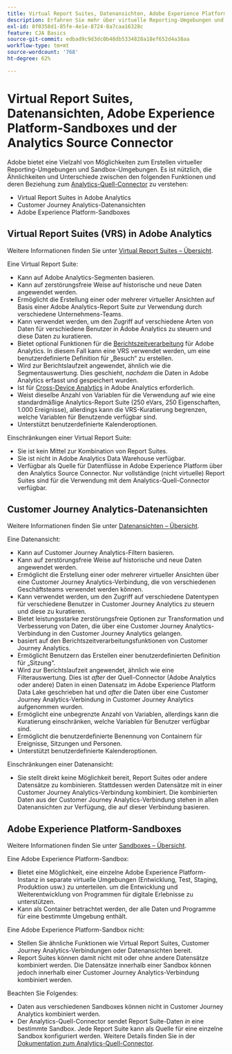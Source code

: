 ```yaml
---
title: Virtual Report Suites, Datenansichten, Adobe Experience Platform-Sandboxes und der Analytics Source Connector
description: Erfahren Sie mehr über virtuelle Reporting-Umgebungen und Sandbox-Umgebungen.
exl-id: 8f0358d1-85fe-4e1e-8724-8a7caa16328c
feature: CJA Basics
source-git-commit: edbad9c9d3dc0b48db5334828a18ef652d4a38aa
workflow-type: tm+mt
source-wordcount: '768'
ht-degree: 62%

---
```


# Virtual Report Suites, Datenansichten, Adobe Experience Platform-Sandboxes und der Analytics Source Connector

Adobe bietet eine Vielzahl von Möglichkeiten zum Erstellen virtueller Reporting-Umgebungen und Sandbox-Umgebungen. Es ist nützlich, die Ähnlichkeiten und Unterschiede zwischen den folgenden Funktionen und deren Beziehung zum [Analytics-Quell-Connector](https://experienceleague.adobe.com/docs/experience-platform/sources/ui-tutorials/create/adobe-applications/analytics.html?lang=de) zu verstehen:

* Virtual Report Suites in Adobe Analytics
* Customer Journey Analytics-Datenansichten
* Adobe Experience Platform-Sandboxes

## Virtual Report Suites (VRS) in Adobe Analytics

Weitere Informationen finden Sie unter [Virtual Report Suites – Übersicht](https://experienceleague.adobe.com/docs/analytics/components/virtual-report-suites/vrs-about.html?lang=de).

Eine Virtual Report Suite:

* Kann auf Adobe Analytics-Segmenten basieren.
* Kann auf zerstörungsfreie Weise auf historische und neue Daten angewendet werden.
* Ermöglicht die Erstellung einer oder mehrerer virtueller Ansichten auf Basis einer Adobe Analytics-Report Suite zur Verwendung durch verschiedene Unternehmens-Teams.
* Kann verwendet werden, um den Zugriff auf verschiedene Arten von Daten für verschiedene Benutzer in Adobe Analytics zu steuern und diese Daten zu kuratieren.
* Bietet optional Funktionen für die [Berichtszeitverarbeitung](https://experienceleague.adobe.com/docs/analytics/components/virtual-report-suites/vrs-report-time-processing.html?lang=de) für Adobe Analytics. In diesem Fall kann eine VRS verwendet werden, um eine benutzerdefinierte Definition für „Besuch“ zu erstellen.
* Wird zur Berichtslaufzeit angewendet, ähnlich wie die Segmentauswertung. Dies geschieht, _nachdem_ die Daten in Adobe Analytics erfasst und gespeichert wurden.
* Ist für [Cross-Device Analytics](https://experienceleague.adobe.com/docs/analytics/components/cda/overview.html?lang=de) in Adobe Analytics erforderlich.
* Weist dieselbe Anzahl von Variablen für die Verwendung auf wie eine standardmäßige Analytics-Report Suite (250 eVars, 250 Eigenschaften, 1.000 Ereignisse), allerdings kann die VRS-Kuratierung begrenzen, welche Variablen für Benutzende verfügbar sind.
* Unterstützt benutzerdefinierte Kalenderoptionen.

Einschränkungen einer Virtual Report Suite:

* Sie ist kein Mittel zur Kombination von Report Suites.
* Sie ist nicht in Adobe Analytics Data Warehouse verfügbar.
* Verfügbar als Quelle für Datenflüsse in Adobe Experience Platform über den Analytics Source Connector. Nur vollständige (nicht virtuelle) Report Suites sind für die Verwendung mit dem Analytics-Quell-Connector verfügbar.


## Customer Journey Analytics-Datenansichten

Weitere Informationen finden Sie unter [Datenansichten – Übersicht](https://experienceleague.adobe.com/docs/analytics-platform/using/cja-dataviews/data-views.html?lang=de).

Eine Datenansicht:

* Kann auf Customer Journey Analytics-Filtern basieren.
* Kann auf zerstörungsfreie Weise auf historische und neue Daten angewendet werden.
* Ermöglicht die Erstellung einer oder mehrerer virtueller Ansichten über eine Customer Journey Analytics-Verbindung, die von verschiedenen Geschäftsteams verwendet werden können.
* Kann verwendet werden, um den Zugriff auf verschiedene Datentypen für verschiedene Benutzer in Customer Journey Analytics zu steuern und diese zu kuratieren.
* Bietet leistungsstarke zerstörungsfreie Optionen zur Transformation und Verbesserung von Daten, die über eine Customer Journey Analytics-Verbindung in den Customer Journey Analytics gelangen.
* basiert auf den Berichtszeitverarbeitungsfunktionen von Customer Journey Analytics.
* Ermöglicht Benutzern das Erstellen einer benutzerdefinierten Definition für „Sitzung“.
* Wird zur Berichtslaufzeit angewendet, ähnlich wie eine Filterauswertung. Dies ist _after_ der Quell-Connector (Adobe Analytics oder andere) Daten in einen Datensatz im Adobe Experience Platform Data Lake geschrieben hat und _after_ die Daten über eine Customer Journey Analytics-Verbindung in Customer Journey Analytics aufgenommen wurden.
* Ermöglicht eine unbegrenzte Anzahl von Variablen, allerdings kann die Kuratierung einschränken, welche Variablen für Benutzer verfügbar sind.
* Ermöglicht die benutzerdefinierte Benennung von Containern für Ereignisse, Sitzungen und Personen.
* Unterstützt benutzerdefinierte Kalenderoptionen.

Einschränkungen einer Datenansicht:

* Sie stellt direkt keine Möglichkeit bereit, Report Suites oder andere Datensätze zu kombinieren. Stattdessen werden Datensätze mit in einer Customer Journey Analytics-Verbindung kombiniert. Die kombinierten Daten aus der Customer Journey Analytics-Verbindung stehen in allen Datenansichten zur Verfügung, die auf dieser Verbindung basieren.

## Adobe Experience Platform-Sandboxes

Weitere Informationen finden Sie unter [Sandboxes – Übersicht](https://experienceleague.adobe.com/docs/experience-platform/sandbox/home.html?lang=de).

Eine Adobe Experience Platform-Sandbox:

* Bietet eine Möglichkeit, eine einzelne Adobe Experience Platform-Instanz in separate virtuelle Umgebungen (Entwicklung, Test, Staging, Produktion usw.) zu unterteilen. um die Entwicklung und Weiterentwicklung von Programmen für digitale Erlebnisse zu unterstützen.
* Kann als Container betrachtet werden, der alle Daten und Programme für eine bestimmte Umgebung enthält.

Eine Adobe Experience Platform-Sandbox nicht:

* Stellen Sie ähnliche Funktionen wie Virtual Report Suites, Customer Journey Analytics-Verbindungen oder Datenansichten bereit.
* Report Suites können damit nicht mit oder ohne andere Datensätze kombiniert werden. Die Datensätze innerhalb einer Sandbox können jedoch innerhalb einer Customer Journey Analytics-Verbindung kombiniert werden.

Beachten Sie Folgendes:

* Daten aus verschiedenen Sandboxes können nicht in Customer Journey Analytics kombiniert werden.
* Der Analytics-Quell-Connector sendet Report Suite-Daten _in_ eine bestimmte Sandbox. Jede Report Suite kann als Quelle für eine einzelne Sandbox konfiguriert werden. Weitere Details finden Sie in der [Dokumentation zum Analytics-Quell-Connector](https://experienceleague.adobe.com/docs/experience-platform/sources/ui-tutorials/create/adobe-applications/analytics.html?lang=de).
